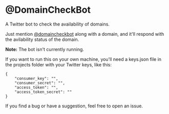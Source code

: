 # @DomainCheckBot
A Twitter bot to check the availability of domains.

Just mention [@domaincheckbot](https://twitter.com/domaincheckbot) along with a domain, and it'll respond with the avilability status of the domain.

**Note:** The bot isn't currently running.

If you want to run this on your own machine, you'll need a keys.json file in the projects folder with your Twitter keys, like this:
```
{
    "consumer_key": "",
    "consumer_secret": "",
    "access_token": "",
    "access_token_secret": ""
}
```

If you find a bug or have a suggestion, feel free to open an issue.
